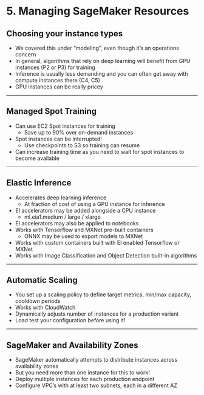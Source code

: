 # 5. Managing SageMaker Resources

## Choosing your instance types

- We covered this under “modeling”, even though it’s an operations concern
- In general, algorithms that rely on deep learning will benefit from GPU instances (P2 or P3) for training
- Inference is usually less demanding and you can often get away with compute instances there (C4, C5)
- GPU instances can be really pricey

---

## Managed Spot Training

- Can use EC2 Spot instances for training
    - Save up to 90% over on-demand instances
- Spot instances can be interrupted!
    - Use checkpoints to S3 so training can resume
- Can increase training time as you need to wait for spot instances to become available

---

## Elastic Inference

- Accelerates deep learning inference
    - At fraction of cost of using a GPU instance for inference
- EI accelerators may be added alongside a CPU instance
    - ml.eia1.medium / large / xlarge
- EI accelerators may also be applied to notebooks
- Works with Tensorflow and MXNet pre-built containers
    - ONNX may be used to export models to MXNet
- Works with custom containers built with EI enabled Tensorflow or MXNet
- Works with Image Classification and Object Detection built-in algorithms

---

## Automatic Scaling

- You set up a scaling policy to define target metrics, min/max capacity, cooldown periods
- Works with CloudWatch
- Dynamically adjusts number of instances for a production variant
- Load test your configuration before using it!

---

## SageMaker and Availability Zones

- SageMaker automatically attempts to distribute instances across availability zones
- But you need more than one instance for this to work!
- Deploy multiple instances for each production endpoint
- Configure VPC’s with at least two subnets, each in a different AZ